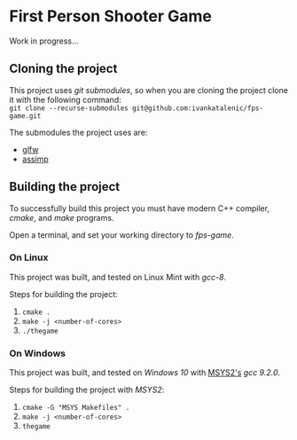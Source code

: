 # First Person Shooter Game

Work in progress...

## Cloning the project

This project uses *git submodules*, so when you are cloning the project clone it with the following command:\
`git clone --recurse-submodules git@github.com:ivankatalenic/fps-game.git`

The submodules the project uses are:
- [glfw](https://github.com/glfw/glfw)
- [assimp](https://github.com/assimp/assimp)

## Building the project

To successfully build this project you must have modern C++ compiler, *cmake*, and *make* programs.

Open a terminal, and set your working directory to *fps-game*.

### On Linux

This project was built, and tested on Linux Mint with *gcc-8*.

Steps for building the project:
1. `cmake .`
2. `make -j <number-of-cores>`
3. `./thegame`

### On Windows

This project was built, and tested on *Windows 10* with [MSYS2's](https://www.msys2.org/) *gcc 9.2.0*.

Steps for building the project with *MSYS2*:
1. `cmake -G "MSYS Makefiles" .`
2. `make -j <number-of-cores>`
3. `thegame`

